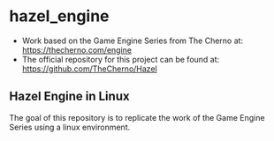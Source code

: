 # hazel_engine
* Work based on the Game Engine Series from The Cherno at: https://thecherno.com/engine
* The official repository for this project can be found at: https://github.com/TheCherno/Hazel

## Hazel Engine in Linux
The goal of this repository is to replicate the work of the Game Engine Series using a linux environment. 
